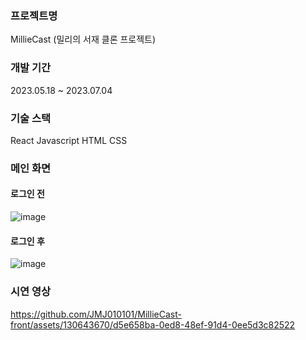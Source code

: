 ### 프로젝트명
MillieCast (밀리의 서재 클론 프로젝트)


### 개발 기간
2023.05.18 ~ 2023.07.04


### 기술 스택
React 
 Javascript 
 HTML 
 CSS 


### 메인 화면

#### 로그인 전
![image](https://github.com/JMJ010101/MillieCast-front/assets/130643670/3a50757f-5446-4c5e-81b1-73a643b19002)


#### 로그인 후
![image](https://github.com/JMJ010101/MillieCast-front/assets/130643670/91319f43-ed41-4735-a25a-087d7fdd5025)


### 시연 영상

https://github.com/JMJ010101/MillieCast-front/assets/130643670/d5e658ba-0ed8-48ef-91d4-0ee5d3c82522

